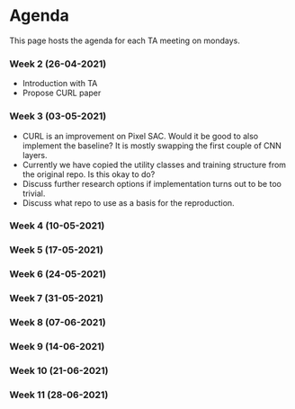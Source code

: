 # Agenda
This page hosts the agenda for each TA meeting on mondays.

### Week 2 (26-04-2021)
- Introduction with TA 
- Propose CURL paper 

### Week 3 (03-05-2021)
- CURL is an improvement on Pixel SAC. Would it be good to also implement the baseline? It is mostly swapping the first couple of CNN layers.
- Currently we have copied the utility classes and training structure from the original repo. Is this okay to do?
- Discuss further research options if implementation turns out to be too trivial.
- Discuss what repo to use as a basis for the reproduction. 
### Week 4 (10-05-2021)

### Week 5 (17-05-2021)

### Week 6 (24-05-2021)

### Week 7 (31-05-2021)

### Week 8 (07-06-2021)

### Week 9 (14-06-2021)

### Week 10 (21-06-2021)

### Week 11 (28-06-2021)
